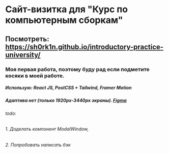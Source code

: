 # Сайт-визитка для "Курс по компьютерным сборкам"
## Посмотреть: https://sh0rk1n.github.io/introductory-practice-university/
### Моя первая работа, поэтому буду рад если подметите косяки в моей работе. 
##### Использую: React JS, PostCSS + Tailwind, Framer Motion
##### Адаптива нет (только 1920px-3440px экраны). [Figma](https://www.figma.com/file/p37dnws5wHX7C2GeyNv8jO/Templates-%2318.-More-on-Figma.info-(Copy)?node-id=0-1&t=zJlrHLO5kPDhvDou-0)
###### todo: 
###### 1. Доделать компонент ModalWindow,                                                                                                                            
###### 2. Попробовать написать бэк
